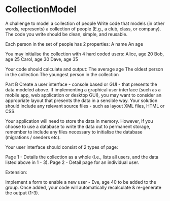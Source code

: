# CollectionModel
A challenge to model a collection of people
Write code that models (in other words, represents) a collection of people (E.g., a club, class, or company). The code you write should be clean, simple, and reusable.

Each person in the set of people has 2 properties:
A name
An age

You may initialise the collection with 4 hard coded users:
Alice, age 20
Bob, age 25
Carol, age 30
Dave, age 35

Your code should calculate and output:
The average age
The oldest person in the collection
The youngest person in the collection


Part B
Create a user interface - console based or GUI - that presents the data modeled above. If implementing a graphical user interface (such as a mobile app, web application or desktop GUI), you may want to consider an appropriate layout that presents the data in a sensible way. Your solution should include any relevant source files - such as layout XML files, HTML or CSS.

Your application will need to store the data in memory. However, If you choose to use a database to write the data out to permanent storage, remember to include any files necessary to initialise the database (migrations / seeders etc).

Your user interface should consist of 2 types of page:

Page 1 - Details the collection as a whole (I.e., lists all users, and the data listed above in 1 - 3).
Page 2 - Detail page for an individual user.


Extension:

Implement a form to enable a new user - Eve, age 40 to be added to the group. Once added, your code will automatically recalculate & re-generate the output (1-3). 
